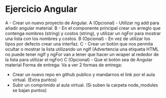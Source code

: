# Ejercicio Angular

A - Crear un nuevo proyecto de Angular. A (Opcional) - Utilizar ng add para añadir angular material.
B - En el componente principal crear un arreglo que contenga nombres (string) y costos (string), y utilizar un ngFor para mostrar una lista con los nombres y costos. B (Opcional) - En vez de utilizar los tipos por defecto crear una interfaz.
C - Crear un botón que nos permita ocultar o mostrar la lista utilizando un ngIf (Advertencia una etiqueta HTML no puede tener ngIf y ngFor van a tener que hacer un wraper al rededor de la lista para utilizar el ngFor)
 C (Opcional) - Que el botón sea de Angular material
Forma de entrega:
Va a ver 2 formas de entrega:
- Crear un nuevo repo en github publico y mandarnos el link por el aula virtual. (Extra puntos)
- Subir un comprimido al aula virtual. (Si suben la carpeta node_modules se bajan puntos)